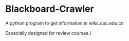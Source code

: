 # Blackboard-Crawler

A python program to get information in wlkc.ouc.edu.cn

Especially designed for review courses.)

